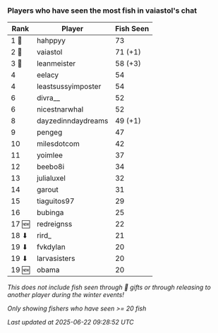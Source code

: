 ### Players who have seen the most fish in vaiastol's chat
| Rank | Player | Fish Seen |
|------|--------|-----------|
| 1 🥇  | hahppyy  | 73 |
| 2 🥈  | vaiastol  | 71 (+1) |
| 3 🥉  | leanmeister  | 58 (+3) |
| 4  | eelacy  | 54 |
| 4  | leastsussyimposter  | 54 |
| 6  | divra__  | 52 |
| 6  | nicestnarwhal  | 52 |
| 8  | dayzedinndaydreams  | 49 (+1) |
| 9  | pengeg  | 47 |
| 10  | milesdotcom  | 42 |
| 11  | yoimlee  | 37 |
| 12  | beebo8i  | 34 |
| 13  | julialuxel  | 32 |
| 14  | garout  | 31 |
| 15  | tiaguitos97  | 29 |
| 16  | bubinga  | 25 |
| 17 🆕 | redreignss  | 22 |
| 18 ⬇ | rird_  | 21 |
| 19 ⬇ | fvkdylan  | 20 |
| 19 ⬇ | larvasisters  | 20 |
| 19 🆕 | obama  | 20 |

_This does not include fish seen through 🎁 gifts or through releasing to another player during the winter events!_

_Only showing fishers who have seen >= 20 fish_

_Last updated at 2025-06-22 09:28:52 UTC_